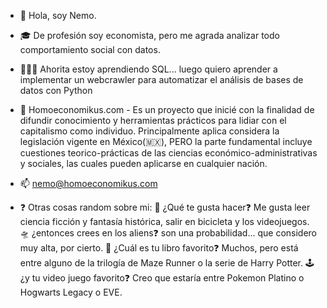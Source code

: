 - 👋 Hola, soy Nemo.
- 🎓 De profesión soy economista, pero me agrada analizar todo comportamiento social con datos.
- 👨🏻‍🎓 Ahorita estoy aprendiendo SQL... luego quiero aprender a implementar un webcrawler para automatizar el análisis de bases de datos con Python
- 🐒 Homoeconomikus.com - Es un proyecto que inicié con la finalidad de difundir conocimiento y herramientas prácticos para lidiar con el capitalismo como individuo. Principalmente aplica considera la legislación vigente en México(🇲🇽), PERO la parte fundamental incluye cuestiones teorico-prácticas de las ciencias económico-administrativas y sociales, las cuales pueden aplicarse en cualquier nación.
- 📫 nemo@homoeconomikus.com

- ❓ Otras cosas random sobre mi:
  🤔 ¿Qué te gusta hacer❓ Me gusta leer ciencia ficción y fantasía histórica, salir en bicicleta y los videojuegos.
  🛸 ¿entonces crees en los aliens❓ son una probabilidad... que considero muy alta, por cierto.
  📖 ¿Cuál es tu libro favorito❓ Muchos, pero está entre alguno de la trilogía de Maze Runner o la serie de Harry Potter.
  🕹️ ¿y tu video juego favorito❓ Creo que estaría entre Pokemon Platino o Hogwarts Legacy o EVE.


<!---
nemoish/nemoish is a ✨ special ✨ repository because its `README.md` (this file) appears on your GitHub profile.
You can click the Preview link to take a look at your changes.
--->

